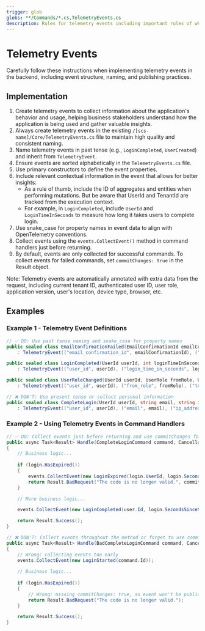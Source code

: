 ```yaml
---
trigger: glob
globs: **/Commands/*.cs,TelemetryEvents.cs
description: Rules for telemetry events including important rules of where to create events, naming, and what properties to track
---
```


# Telemetry Events

Carefully follow these instructions when implementing telemetry events in the backend, including event structure, naming, and publishing practices.

## Implementation

1. Create telemetry events to collect information about the application's behavior and usage, helping business stakeholders understand how the application is being used and gather valuable insights.
2. Always create telemetry events in the existing `/[scs-name]/Core/TelemetryEvents.cs` file to maintain high quality and consistent naming.
3. Name telemetry events in past tense (e.g., `LoginCompleted`, `UserCreated`) and inherit from `TelemetryEvent`.
4. Ensure events are sorted alphabetically in the `TelemetryEvents.cs` file.
5. Use primary constructors to define the event properties.
6. Include relevant contextual information in the event that allows for better insights:
   - As a rule of thumb, include the ID of aggregates and entities when performing mutations. But be aware that UserId and TenantId are tracked from the execution context.
   - For example, in `LoginCompleted`, include `UserId` and `LoginTimeInSeconds` to measure how long it takes users to complete login.
7. Use snake_case for property names in event data to align with OpenTelemetry conventions.
8. Collect events using the `events.CollectEvent()` method in command handlers just before returning.
9. By default, events are only collected for successful commands. To collect events for failed commands, set `commitChanges: true` in the Result object.

Note: Telemetry events are automatically annotated with extra data from the request, including current tenant ID, authenticated user ID, user role, application version, user's location, device type, browser, etc.

## Examples

### Example 1 - Telemetry Event Definitions

```csharp
// ✅ DO: Use past tense naming and snake_case for property names
public sealed class EmailConfirmationFailed(EmailConfirmationId emailConfirmationId, EmailConfirmationType emailConfirmationType, int retryCount)
    : TelemetryEvent(("email_confirmation_id", emailConfirmationId), ("email_confirmation_type", emailConfirmationType), ("retry_count", retryCount));

public sealed class LoginCompleted(UserId userId, int loginTimeInSeconds)
    : TelemetryEvent(("user_id", userId), ("login_time_in_seconds", loginTimeInSeconds));

public sealed class UserRoleChanged(UserId userId, UserRole fromRole, UserRole toRole)
    : TelemetryEvent(("user_id", userId), ("from_role", fromRole), ("to_role", toRole));

// ❌ DON'T: Use present tense or collect personal information
public sealed class CompleteLogin(UserId userId, string email, string ipAddress) // Wrong: present tense and collects personal info
    : TelemetryEvent(("user_id", userId), ("email", email), ("ip_address", ipAddress));
```

### Example 2 - Using Telemetry Events in Command Handlers

```csharp
// ✅ DO: Collect events just before returning and use commitChanges for failed commands
public async Task<Result> Handle(CompleteLoginCommand command, CancellationToken cancellationToken)
{
    // Business logic...
    
    if (login.HasExpired())
    {
        events.CollectEvent(new LoginExpired(login.UserId, login.SecondsSinceStarted));
        return Result.BadRequest("The code is no longer valid.", commitChanges: true);
    }

    // More business logic...

    events.CollectEvent(new LoginCompleted(user.Id, login.SecondsSinceStarted));

    return Result.Success();
}

// ❌ DON'T: Collect events throughout the method or forget to use commitChanges for failed commands
public async Task<Result> Handle(BadCompleteLoginCommand command, CancellationToken cancellationToken)
{
    // Wrong: collecting events too early
    events.CollectEvent(new LoginStarted(command.Id));
    
    // Business logic...
    
    if (login.HasExpired())
    {
        // Wrong: missing commitChanges: true, so event won't be published
        return Result.BadRequest("The code is no longer valid.");
    }

    return Result.Success();
}
```
